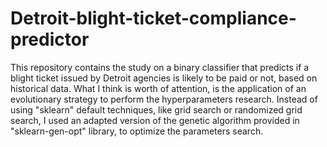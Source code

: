 # Detroit-blight-ticket-compliance-predictor
This repository contains the study on a binary classifier that predicts if a blight ticket issued by Detroit agencies is likely to be paid or not, based on historical data.
What I think is worth of attention, is the application of an evolutionary strategy to perform the hyperparameters research. Instead of using "sklearn" default techniques, like grid search or randomized grid search, I used an adapted version of the genetic algorithm provided in "sklearn-gen-opt" library, to optimize the parameters search.
